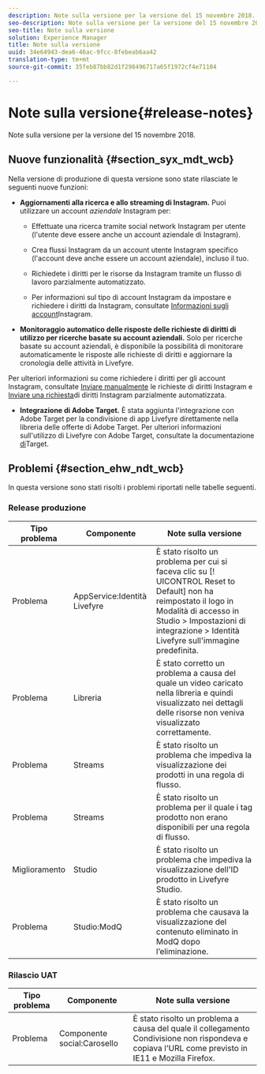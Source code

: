```yaml
---
description: Note sulla versione per la versione del 15 novembre 2018.
seo-description: Note sulla versione per la versione del 15 novembre 2018.
seo-title: Note sulla versione
solution: Experience Manager
title: Note sulla versione
uuid: 34e64943-dea6-46ac-9fcc-8febeab6aa42
translation-type: tm+mt
source-git-commit: 35feb87bb82d1f298496717a65f1972cf4e71104

---
```



# Note sulla versione{#release-notes} 

Note sulla versione per la versione del 15 novembre 2018.

## Nuove funzionalità {#section_syx_mdt_wcb}

Nella versione di produzione di questa versione sono state rilasciate le seguenti nuove funzioni:

* **Aggiornamenti alla ricerca e allo streaming di Instagram.** Puoi utilizzare un account *aziendale* Instagram per:

   * Effettuate una ricerca tramite social network Instagram per utente (l'utente deve essere anche un account aziendale di Instagram).

   * Crea flussi Instagram da un account utente Instagram specifico (l'account deve anche essere un account aziendale), incluso il tuo.

   * Richiedete i diritti per le risorse da Instagram tramite un flusso di lavoro parzialmente automatizzato.

   * Per informazioni sul tipo di account Instagram da impostare e richiedere i diritti da Instagram, consultate [Informazioni sugli account](/help/using/c-users-creating-accounts-with-studio-access/t-configure-social-accout-instagram/c-about-instagram-accounts.md)Instagram.

* **Monitoraggio automatico delle risposte delle richieste di diritti di utilizzo per ricerche basate su account aziendali.** Solo per ricerche basate su account aziendali, è disponibile la possibilità di monitorare automaticamente le risposte alle richieste di diritti e aggiornare la cronologia delle attività in Livefyre.

Per ulteriori informazioni su come richiedere i diritti per gli account Instagram, consultate [Inviare manualmente](/help/using/c-how-requesting-rights-works/c-send-instagram-manual-rights-request.md) le richieste di diritti Instagram e [Inviare una richiesta](/help/using/c-how-requesting-rights-works/c-send-an-instagram-rights-request-from-the-library.md)di diritti Instagram parzialmente automatizzata.

* **Integrazione di Adobe Target.** È stata aggiunta l'integrazione con Adobe Target per la condivisione di app Livefyre direttamente nella libreria delle offerte di Adobe Target. Per ulteriori informazioni sull'utilizzo di Livefyre con Adobe Target, consultate la documentazione [di](https://marketing.adobe.com/resources/help/en_US/livefyre/livefyre-target.html)Target.

## Problemi {#section_ehw_ndt_wcb}

In questa versione sono stati risolti i problemi riportati nelle tabelle seguenti.

### Release produzione

| Tipo problema | Componente | Note sulla versione |
|--- |--- |--- |
| Problema | AppService:Identità Livefyre | È stato risolto un problema per cui si faceva clic su [! UICONTROL Reset to Default] non ha reimpostato il logo in Modalità di accesso in Studio &gt; Impostazioni di integrazione &gt; Identità Livefyre sull'immagine predefinita. |
| Problema | Libreria | È stato corretto un problema a causa del quale un video caricato nella libreria e quindi visualizzato nei dettagli delle risorse non veniva visualizzato correttamente. |
| Problema | Streams | È stato risolto un problema che impediva la visualizzazione dei prodotti in una regola di flusso. |
| Problema | Streams | È stato risolto un problema per il quale i tag prodotto non erano disponibili per una regola di flusso. |
| Miglioramento | Studio | È stato risolto un problema che impediva la visualizzazione dell'ID prodotto in Livefyre Studio. |
| Problema | Studio:ModQ | È stato risolto un problema che causava la visualizzazione del contenuto eliminato in ModQ dopo l’eliminazione. |

### Rilascio UAT

| **Tipo problema** | **Componente** | **Note sulla versione** |
|---|---|---|
| Problema | Componente social:Carosello | È stato risolto un problema a causa del quale il collegamento Condivisione non rispondeva e copiava l'URL come previsto in IE11 e Mozilla Firefox. |